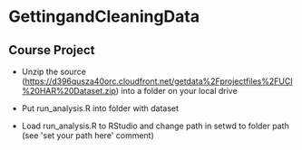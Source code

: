 # GettingandCleaningData

## Course Project

* Unzip the source (https://d396qusza40orc.cloudfront.net/getdata%2Fprojectfiles%2FUCI%20HAR%20Dataset.zip) into a folder on your local drive

* Put run_analysis.R into folder with dataset

* Load run_analysis.R to RStudio and change path in setwd to folder path (see 'set your path here' comment)
